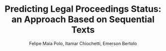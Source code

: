 ---
paperId: 1
author: Felipe Maia Polo, Itamar Chiochetti, Emerson Bertolo
publicationauthor: Polo, F. M. et al.
title: "Predicting Legal Proceedings Status: an Approach Based on Sequential Texts"
pitch: https://slideslive.com/38930522/predicting-legal-proceedings-status-an-approach-based-on-sequential-texts?ref=folder-55828
poster: Poster_Felipe_Polo
alt: --
type: Poster
topic: Applications
subtopic: Deep Learning
link: https://research.latinxinai.org/papers/icml/2020/pdf/Poster_Felipe_Polo.pdf
conference: icml
year: 2020
tags: icml-2020
location: Virtual
---